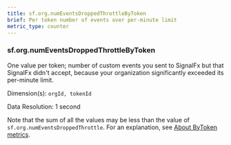 ```yaml
---
title: sf.org.numEventsDroppedThrottleByToken
brief: Per token number of events over per-minute limit 
metric_type: counter
---
```

### sf.org.numEventsDroppedThrottleByToken

One value per token; number of custom events you sent to SignalFx but that SignalFx didn't accept, because your organization significantly exceeded its per-minute limit.

Dimension(s): `orgId, tokenId`

Data Resolution: 1 second

Note that the sum of all the values may be less than the value of `sf.org.numEventsDroppedThrottle`. For an explanation, see [About ByToken metrics](../readme.md#about-bytoken-metrics).
